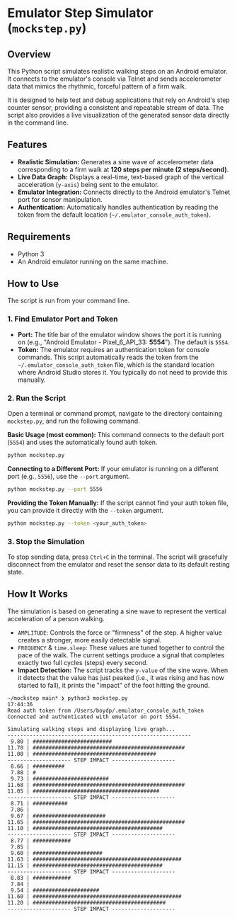 # Emulator Step Simulator (`mockstep.py`)

## Overview

This Python script simulates realistic walking steps on an Android emulator. It connects to the emulator's console via Telnet and sends accelerometer data that mimics the rhythmic, forceful pattern of a firm walk.

It is designed to help test and debug applications that rely on Android's step counter sensor, providing a consistent and repeatable stream of data. The script also provides a live visualization of the generated sensor data directly in the command line.

## Features

*   **Realistic Simulation:** Generates a sine wave of accelerometer data corresponding to a firm walk at **120 steps per minute (2 steps/second)**.
*   **Live Data Graph:** Displays a real-time, text-based graph of the vertical acceleration (`y-axis`) being sent to the emulator.
*   **Emulator Integration:** Connects directly to the Android emulator's Telnet port for sensor manipulation.
*   **Authentication:** Automatically handles authentication by reading the token from the default location (`~/.emulator_console_auth_token`).

## Requirements

*   Python 3
*   An Android emulator running on the same machine.

## How to Use

The script is run from your command line.

### 1. Find Emulator Port and Token

*   **Port:** The title bar of the emulator window shows the port it is running on (e.g., "Android Emulator - Pixel_6_API_33: **5554**"). The default is `5554`.
*   **Token:** The emulator requires an authentication token for console commands. This script automatically reads the token from the `~/.emulator_console_auth_token` file, which is the standard location where Android Studio stores it. You typically do not need to provide this manually.

### 2. Run the Script

Open a terminal or command prompt, navigate to the directory containing `mockstep.py`, and run the following command.

**Basic Usage (most common):**
This command connects to the default port (`5554`) and uses the automatically found auth token.

```bash
python mockstep.py
```

**Connecting to a Different Port:**
If your emulator is running on a different port (e.g., `5556`), use the `--port` argument.

```bash
python mockstep.py --port 5556
```

**Providing the Token Manually:**
If the script cannot find your auth token file, you can provide it directly with the `--token` argument.

```bash
python mockstep.py --token <your_auth_token>
```

### 3. Stop the Simulation

To stop sending data, press `Ctrl+C` in the terminal. The script will gracefully disconnect from the emulator and reset the sensor data to its default resting state.

## How It Works

The simulation is based on generating a sine wave to represent the vertical acceleration of a person walking.

*   `AMPLITUDE`: Controls the force or "firmness" of the step. A higher value creates a stronger, more easily detectable signal.
*   `FREQUENCY` & `time.sleep`: These values are tuned together to control the pace of the walk. The current settings produce a signal that completes exactly two full cycles (steps) every second.
*   **Impact Detection:** The script tracks the `y-value` of the sine wave. When it detects that the value has just peaked (i.e., it was rising and has now started to fall), it prints the "impact" of the foot hitting the ground.


```
~/mockstep main* ❯ python3 mockstep.py                                   17:44:36
Read auth token from /Users/boydp/.emulator_console_auth_token
Connected and authenticated with emulator on port 5554.

Simulating walking steps and displaying live graph...
----------------------------------------------------------
 9.80 | #########################
11.70 | ################################################
11.00 | #######################################
-------------------- STEP IMPACT --------------------
 8.66 | ##########
 7.88 | #
 9.73 | ########################
11.68 | ################################################
11.05 | ########################################
-------------------- STEP IMPACT --------------------
 8.71 | ###########
 7.86 |
 9.67 | #######################
11.65 | ################################################
11.10 | #########################################
-------------------- STEP IMPACT --------------------
 8.77 | ############
 7.85 |
 9.60 | ######################
11.63 | ###############################################
11.15 | #########################################
-------------------- STEP IMPACT --------------------
 8.83 | ############
 7.84 |
 9.54 | #####################
11.60 | ###############################################
11.20 | ##########################################
-------------------- STEP IMPACT --------------------
```